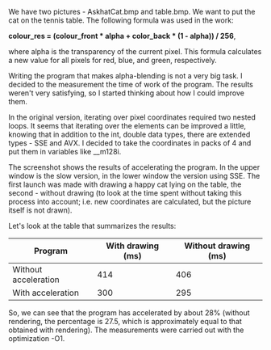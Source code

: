 We have two pictures - AskhatCat.bmp and table.bmp. We want to put the cat on the tennis table. The following formula was used in the work:

**colour_res = (colour_front * alpha + color_back * (1 - alpha)) / 256**, 

where alpha is the transparency of the current pixel. This formula calculates a new value for all pixels for red, blue, and green, respectively.

Writing the program that makes alpha-blending is not a very big task. I decided to the measurement the time of work of the program. The results weren't very satisfying, so I started thinking about how I could improve them.

In the original version, iterating over pixel coordinates required two nested loops. It seems that iterating over the elements can be improved a little, knowing that in addition to the int, double data types, there are extended types - SSE and AVX. I decided to take the coordinates in packs of 4 and put them in variables like __m128i. 

The screenshot shows the results of accelerating the program. In the upper window is the slow version, in the lower window the version using SSE. The first launch was made with drawing a happy cat lying on the table, the second - without drawing (to look at the time spent without taking this process into account; i.e. new coordinates are calculated, but the picture itself is not drawn).

Let's look at the table that summarizes the results:

| Program | With drawing (ms) | Without drawing (ms) |
|----------------|--------|----------------|
| Without acceleration | 414 | 406 | 
| With acceleration | 300 | 295 |

So, we can see that the program has accelerated by about 28% (without rendering, the percentage is 27.5, which is approximately equal to that obtained with rendering). The measurements were carried out with the optimization -O1.
